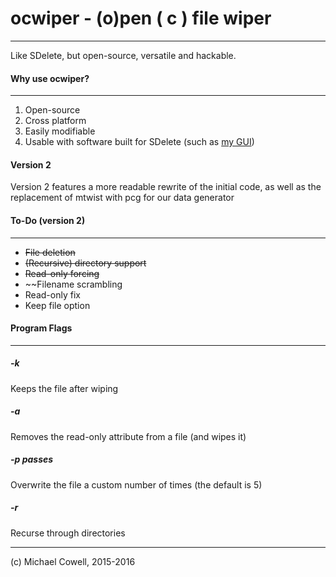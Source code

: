 # ocwiper - (o)pen ( c ) file wiper
---
Like SDelete, but open-source, versatile and hackable.

#### Why use ocwiper?
---
1. Open-source
2. Cross platform
3. Easily modifiable
4. Usable with software built for SDelete (such as [my GUI](https://github.com/compl3x/SDelete2-FileGone))

#### Version 2

Version 2 features a more readable rewrite of the initial code, as well as the replacement of mtwist with pcg for our data generator

#### To-Do (version 2)
---

* ~~File deletion~~
* ~~(Recursive) directory support~~
* ~~Read-only forcing~~
* ~~Filename scrambling
* Read-only fix
* Keep file option

#### Program Flags
---
##### -k
Keeps the file after wiping
##### -a
Removes the read-only attribute from a file (and wipes it)
##### -p passes
Overwrite the file a custom number of times (the default is 5)
##### -r
Recurse through directories

---
(c) Michael Cowell, 2015-2016
